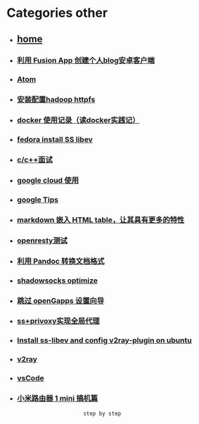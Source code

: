 # Categories other
* ## [home](../README.md)
* ### [利用 Fusion App 创建个人blog安卓客户端](UseFusionAppCreateBlogApp.md)
* ### [Atom](atom.md)
* ### [安装配置hadoop httpfs](config_hadoop_httpfs.md)
* ### [docker 使用记录（读docker实践记）](docker.md)
* ### [fedora install SS libev](fedoraInstallSS.md)
* ### [c/c++面试](find_a_job.md)
* ### [google cloud 使用](googleCloud.md)
* ### [google Tips](google_search_tips.md)
* ### [markdown 嵌入 HTML table，让其具有更多的特性](markdownHtmlTable.md)
* ### [openresty测试](openresty_test.md)
* ### [利用 Pandoc 转换文档格式](pandocConvertDoc.md)
* ### [shadowsocks optimize](shadowsocksOptimize.md)
* ### [跳过 openGapps 设置向导](skip_opengapps_init.md)
* ### [ss+privoxy实现全局代理](ss_privoxy.md)
* ### [Install ss-libev and config v2ray-plugin on ubuntu](ubuntuInstallSSAndV2rayPlugin.md)
* ### [v2ray](v2ray.md)
* ### [vsCode ](vsCode.md)
* ### [小米路由器 1 mini 搞机篇](xiaomiMini.md)
                           step by step